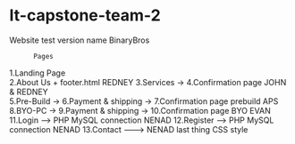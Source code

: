 # It-capstone-team-2
Website test version name BinaryBros

                

          Pages
          
1.Landing Page                                                                            
2.About Us + footer.html                                                   REDNEY
3.Services -> 4.Confirmation page                                          JOHN & REDNEY                                                   
5.Pre-Build -> 6.Payment & shipping -> 7.Confirmation page prebuild        APS
8.BYO-PC -> 9.Payment & shipping -> 10.Confirmation page BYO               EVAN
11.Login --> PHP MySQL connection                                          NENAD
12.Register --> PHP MySQL connection                                       NENAD
13.Contact --->                                                            NENAD
last thing CSS style 



